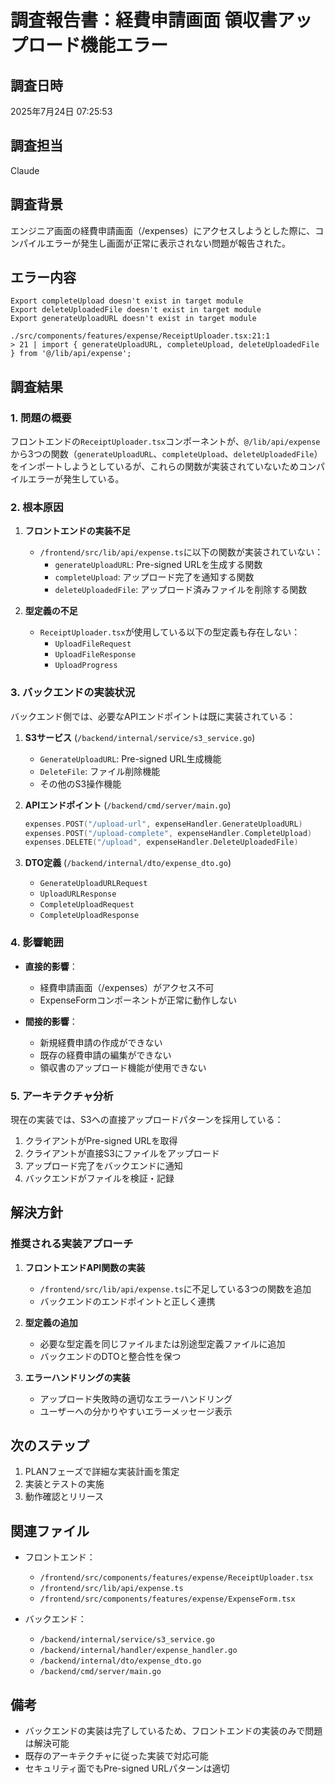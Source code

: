 # 調査報告書：経費申請画面 領収書アップロード機能エラー

## 調査日時
2025年7月24日 07:25:53

## 調査担当
Claude

## 調査背景
エンジニア画面の経費申請画面（/expenses）にアクセスしようとした際に、コンパイルエラーが発生し画面が正常に表示されない問題が報告された。

## エラー内容
```
Export completeUpload doesn't exist in target module
Export deleteUploadedFile doesn't exist in target module  
Export generateUploadURL doesn't exist in target module

./src/components/features/expense/ReceiptUploader.tsx:21:1
> 21 | import { generateUploadURL, completeUpload, deleteUploadedFile } from '@/lib/api/expense';
```

## 調査結果

### 1. 問題の概要
フロントエンドの`ReceiptUploader.tsx`コンポーネントが、`@/lib/api/expense`から3つの関数（`generateUploadURL`、`completeUpload`、`deleteUploadedFile`）をインポートしようとしているが、これらの関数が実装されていないためコンパイルエラーが発生している。

### 2. 根本原因
1. **フロントエンドの実装不足**
   - `/frontend/src/lib/api/expense.ts`に以下の関数が実装されていない：
     - `generateUploadURL`: Pre-signed URLを生成する関数
     - `completeUpload`: アップロード完了を通知する関数
     - `deleteUploadedFile`: アップロード済みファイルを削除する関数

2. **型定義の不足**
   - `ReceiptUploader.tsx`が使用している以下の型定義も存在しない：
     - `UploadFileRequest`
     - `UploadFileResponse`
     - `UploadProgress`

### 3. バックエンドの実装状況
バックエンド側では、必要なAPIエンドポイントは既に実装されている：

1. **S3サービス** (`/backend/internal/service/s3_service.go`)
   - `GenerateUploadURL`: Pre-signed URL生成機能
   - `DeleteFile`: ファイル削除機能
   - その他のS3操作機能

2. **APIエンドポイント** (`/backend/cmd/server/main.go`)
   ```go
   expenses.POST("/upload-url", expenseHandler.GenerateUploadURL)
   expenses.POST("/upload-complete", expenseHandler.CompleteUpload)
   expenses.DELETE("/upload", expenseHandler.DeleteUploadedFile)
   ```

3. **DTO定義** (`/backend/internal/dto/expense_dto.go`)
   - `GenerateUploadURLRequest`
   - `UploadURLResponse`
   - `CompleteUploadRequest`
   - `CompleteUploadResponse`

### 4. 影響範囲
- **直接的影響**：
  - 経費申請画面（/expenses）がアクセス不可
  - ExpenseFormコンポーネントが正常に動作しない

- **間接的影響**：
  - 新規経費申請の作成ができない
  - 既存の経費申請の編集ができない
  - 領収書のアップロード機能が使用できない

### 5. アーキテクチャ分析
現在の実装では、S3への直接アップロードパターンを採用している：
1. クライアントがPre-signed URLを取得
2. クライアントが直接S3にファイルをアップロード
3. アップロード完了をバックエンドに通知
4. バックエンドがファイルを検証・記録

## 解決方針

### 推奨される実装アプローチ
1. **フロントエンドAPI関数の実装**
   - `/frontend/src/lib/api/expense.ts`に不足している3つの関数を追加
   - バックエンドのエンドポイントと正しく連携

2. **型定義の追加**
   - 必要な型定義を同じファイルまたは別途型定義ファイルに追加
   - バックエンドのDTOと整合性を保つ

3. **エラーハンドリングの実装**
   - アップロード失敗時の適切なエラーハンドリング
   - ユーザーへの分かりやすいエラーメッセージ表示

## 次のステップ
1. PLANフェーズで詳細な実装計画を策定
2. 実装とテストの実施
3. 動作確認とリリース

## 関連ファイル
- フロントエンド：
  - `/frontend/src/components/features/expense/ReceiptUploader.tsx`
  - `/frontend/src/lib/api/expense.ts`
  - `/frontend/src/components/features/expense/ExpenseForm.tsx`

- バックエンド：
  - `/backend/internal/service/s3_service.go`
  - `/backend/internal/handler/expense_handler.go`
  - `/backend/internal/dto/expense_dto.go`
  - `/backend/cmd/server/main.go`

## 備考
- バックエンドの実装は完了しているため、フロントエンドの実装のみで問題は解決可能
- 既存のアーキテクチャに従った実装で対応可能
- セキュリティ面でもPre-signed URLパターンは適切